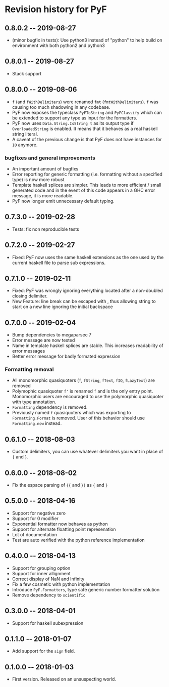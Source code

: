 # Revision history for PyF

## 0.8.0.2 -- 2019-08-27

- (minor bugfix in tests): Use python3 instead of "python" to help build on environment with both python2 and python3

## 0.8.0.1 -- 2019-08-27

- Stack support

## 0.8.0.0 -- 2019-08-06

- `f` (and `fWithDelimiters`) were renamed `fmt` (`fmtWithDelimiters`). `f` was causing too much shadowing in any codebase.
- PyF now exposes the typeclass `PyFToString` and `PyFClassify` which can be extended to support any type as input for the formatters.
- PyF now uses `Data.String.IsString t` as its output type if `OverloadedString` is enabled. It means that it behaves as a real haskell string literal.
- A caveat of the previous change is that PyF does not have instances for `IO` anymore.

### bugfixes and general improvements

- An important amount of bugfixs
- Error reporting for generic formatting (i.e. formatting without a specified type) is now more robust
- Template haskell splices are simpler. This leads to more efficient / small generated code and in the event of this code appears in a GHC error message, it is more readable.
- PyF now longer emit unnecessary default typing.


## 0.7.3.0 -- 2019-02-28

- Tests: fix non reproducible tests

## 0.7.2.0 -- 2019-02-27

- Fixed: PyF now uses the same haskell extensions as the one used by the current haskell file to parse sub expressions.

## 0.7.1.0 -- 2019-02-11

- Fixed: PyF was wrongly ignoring everything located after a non-doubled closing delimiter.
- New Feature: line break can be escaped with \, thus allowing string to start on a new line ignoring the initial backspace

## 0.7.0.0 -- 2019-02-04

- Bump dependencies to megaparsec 7
- Error message are now tested
- Name in template haskell splices are stable. This increases readability of error messages
- Better error message for badly formated expression

### Formatting removal

- All monomorphic quasiquoters (`f`, `fString`, `fText`, `fIO`, `fLazyText`) are removed
- Polymophic quasiquoter `f'` is renamed `f` and is the only entry point. Monomorphic users are encouraged to use the polymorphic quasiquoter with type annotation.
- `Formatting` dependency is removed.
- Previously named `f` quasiquoters which was exporting to `Formatting.Format` is removed. User of this behavior should use `Formatting.now` instead.

## 0.6.1.0 -- 2018-08-03

- Custom delimiters, you can use whatever delimiters you want in place of `{` and `}`.

## 0.6.0.0 -- 2018-08-02

- Fix the espace parsing of `{{` and `}}` as `{` and `}`

## 0.5.0.0 -- 2018-04-16

- Support for negative zero
- Support for 0 modifier
- Exponential formatter now behaves as python
- Support for alternate floatting point represenation
- Lot of documentation
- Test are auto verified with the python reference implementation

## 0.4.0.0 -- 2018-04-13

- Support for grouping option
- Support for inner allignment
- Correct display of NaN and Infinity
- Fix a few cosmetic with python implementation
- Introduce `PyF.Formatters`, type safe generic number formatter solution
- Remove dependency to `scientific`


## 0.3.0.0 -- 2018-04-01

* Support for haskell subexpression

## 0.1.1.0  -- 2018-01-07

* Add support for the `sign` field.

## 0.1.0.0  -- 2018-01-03

* First version. Released on an unsuspecting world.
